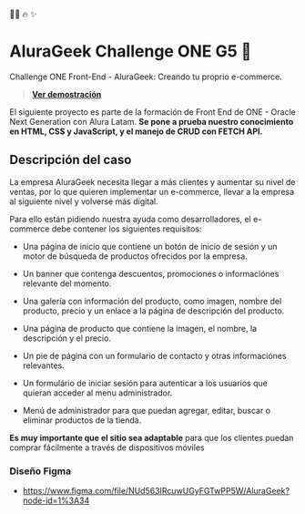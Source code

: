 📝🚀 🔥 ✨   
# AluraGeek Challenge ONE G5 🚀  
Challenge ONE Front-End - AluraGeek:
Creando tu proprio e-commerce.
> **[Ver demostración](https://felsezar.github.io/AluraGeekG5/)**

El siguiente proyecto es parte de la formación de Front End de ONE - Oracle Next Generation con Alura Latam. **Se pone a prueba nuestro conocimiento en HTML, CSS y JavaScript, y el manejo de CRUD con FETCH API.**  

## Descripción del caso
La empresa AluraGeek necesita llegar a más clientes y aumentar su nivel de ventas, por lo que quieren implementar un e-commerce, llevar a la empresa al siguiente nivel y volverse más digital.

Para ello están pidiendo nuestra ayuda como desarrolladores, el e-commerce debe contener los siguientes requisitos:

* Una página de inicio que contiene un botón de inicio de sesión y un motor de búsqueda de productos ofrecidos por la empresa.

* Un banner que contenga descuentos, promociones o informaciónes relevante del momento.

* Una galería con información del producto, como imagen, nombre del producto, precio y un enlace a la página de descripción del producto.

* Una página de producto que contiene la imagen, el nombre, la descripción y el precio.

* Un pie de página con un formulario de contacto y otras informaciónes relevantes.

* Un formulário de iniciar sesión para autenticar a los usuarios que quieran acceder al menu administrador.

* Menú de administrador para que puedan agregar, editar, buscar o eliminar productos de la tienda.

**Es muy importante que el sitio sea adaptable**  para que los clientes puedan comprar fácilmente a través de dispositivos móviles
### Diseño Figma
* https://www.figma.com/file/NUd563IRcuwUGyFGTwPP5W/AluraGeek?node-id=1%3A34
